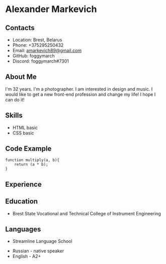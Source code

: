 # Alexander Markevich

## Contacts

* Location: Brest, Belarus
* Phone: +375295250432
* Email: amarkevich89@gmail.com
* GitHub: foggymarch
* Discord: foggymarch#7301

## About Me

I'm 32 years. I'm a photographer. I am interested in design and music. I would like to get a new front-end profession and change my life! I hope I can do it!

## Skills

* HTML basic
* CSS basic

## Code Example

```
function multiply(a, b){
    return (a * b);
}
```

## Experience

## Education

* Brest State Vocational and Technical College of Instrument Engineering

## Languages

* Streamline Language School

+ Russian - native speaker
+ English - A2+
